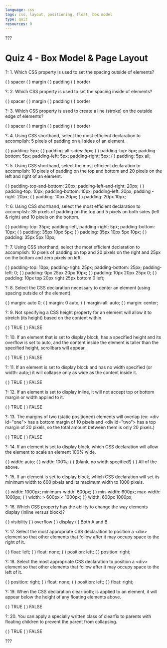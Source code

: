 ```yaml
---
language: css
tags: css, layout, positioning, float, box model
type: quiz
resources: 0
---
```


???

# Quiz 4 - Box Model & Page Layout

?: 1. Which CSS property is used to set the spacing outside of elements?

( ) spacer
( ) margin
( ) padding
( ) border

?: 2. Which CSS property is used to set the spacing inside of elements?

( ) spacer
( ) margin
( ) padding
( ) border

?: 3. Which CSS property is used to create a line (stroke) on the outside edge of elements?

( ) spacer
( ) margin
( ) padding
( ) border

?: 4. Using CSS shorthand, select the most efficient declaration to accomplish: 5 pixels of padding on all sides of an element.

( ) padding: 5px;
( ) padding-all-sides: 5px;
( ) padding-top: 5px; padding-bottom: 5px; padding-left: 5px; padding-right: 5px;
( ) padding: 5px all;

?: 5. Using CSS shorthand, select the most efficient declaration to accomplish: 10 pixels of padding on the top and bottom and 20 pixels on the left and right of an element.

( ) padding-top-and-bottom: 20px; padding-left-and-right: 20px;
( ) padding-top: 10px; padding-bottom: 10px; padding-left: 20px; padding -right: 20px;
( ) padding: 10px 20px;
( ) padding: 20px 10px;

?: 6. Using CSS shorthand, select the most efficient declaration to accomplish: 35 pixels of padding on the top and 5 pixels on both sides (left & right) and 10 pixels on the bottom.

( ) padding-top: 35px; padding-left, padding-right: 5px; padding-bottom: 10px;
( ) padding: 35px 10px 5px;
( ) padding: 35px 10px 5px 10px;
( ) padding: 35px 5px 10px;

?: 7. Using CSS shorthand, select the most efficient declaration to accomplish: 10 pixels of padding on top and 20 pixels on the right and 25px on the bottom and zero pixels on left.

( ) padding-top: 10px; padding-right: 25px; padding-bottom: 25px; padding-left: 0;
( ) padding: 0px 25px 20px 10px;
( ) padding: 10px 20px 25px 0;
( ) padding: 10px top 20px right 25px bottom 0 left;

?: 8. Select the CSS declaration necessary to center an element (using spacing outside of the element).

( ) margin: auto 0;
( ) margin: 0 auto;
( ) margin-all: auto;
( ) margin: center;

?: 9. Not specifying a CSS height property for an element will allow it to stretch (its height) based on the content within.

( ) TRUE
( ) FALSE

?: 10. If an element that is set to display block, has a specified height and its overflow is set to auto, and the content inside the element is taller than the specified height, scrollbars will appear.

( ) TRUE
( ) FALSE

?: 11. If an element is set to display block and has no width specified (or width: auto;) it will collapse only as wide as the content inside it.

( ) TRUE
( ) FALSE

?: 12. If an element is set to display inline, it will not accept top or bottom margin or width applied to it.

( ) TRUE
( ) FALSE

?: 13. The margins of two (static positioned) elements will overlap (ex: &lt;div id="one"&gt; has a bottom margin of 10 pixels and &lt;div id="two"&gt; has a top margin of 20 pixels, so the total amount between them is only 20 pixels.)

( ) TRUE
( ) FALSE

?: 14. If an element is set to display block, which CSS declaration will allow the element to scale an element 100% wide.

( ) width: auto;
( ) width: 100%;
( ) (blank, no width specified!)
( ) All of the above.

?: 15. If an element is set to display block, which CSS declaration will set its minimum width to 600 pixels and its maximum width to 1000 pixels.

( ) width: 1000px; minimum-width: 600px;
( ) min-width: 600px; max-width: 1000px;
( ) width: &gt; 600px &lt; 1000px;
( ) width: 600px 1000px;

?: 16. Which CSS property has the ability to change the way elements display (inline versus block)?

( ) visibility
( ) overflow
( ) display
( ) Both A and B.

?: 17. Select the most appropriate CSS declaration to position a &lt;div&gt; element so that other elements that follow after it may occupy space to the right of it.

( ) float: left;
( ) float: none;
( ) position: left;
( ) position: right;

?: 18. Select the most appropriate CSS declaration to position a &lt;div&gt; element so that other elements that follow after it may occupy space to the left of it.

( ) position: right;
( ) float: none;
( ) position: left;
( ) float: right;

?: 19. When the CSS declaration clear:both; is applied to an element, it will appear below the height of any floating elements above.

( ) TRUE
( ) FALSE

?: 20. You can apply a specially written class of clearfix to parents with floating children to prevent the parent from collapsing.

( ) TRUE
( ) FALSE

???

